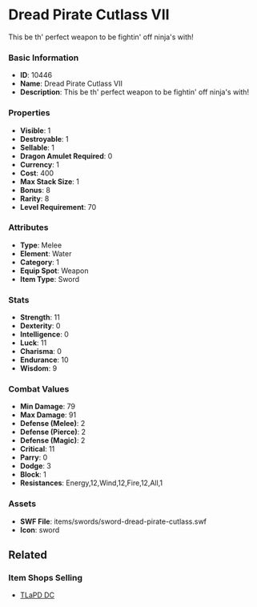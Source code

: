 # Dread Pirate Cutlass VII

This be th' perfect weapon to be fightin' off ninja's with! 

### Basic Information

- **ID**: 10446
- **Name**: Dread Pirate Cutlass VII
- **Description**: This be th&#039; perfect weapon to be fightin&#039; off ninja&#039;s with! 

### Properties

- **Visible**: 1
- **Destroyable**: 1
- **Sellable**: 1
- **Dragon Amulet Required**: 0
- **Currency**: 1
- **Cost**: 400
- **Max Stack Size**: 1
- **Bonus**: 8
- **Rarity**: 8
- **Level Requirement**: 70

### Attributes

- **Type**: Melee
- **Element**: Water
- **Category**: 1
- **Equip Spot**: Weapon
- **Item Type**: Sword

### Stats

- **Strength**: 11
- **Dexterity**: 0
- **Intelligence**: 0
- **Luck**: 11
- **Charisma**: 0
- **Endurance**: 10
- **Wisdom**: 9

### Combat Values

- **Min Damage**: 79
- **Max Damage**: 91
- **Defense (Melee)**: 2
- **Defense (Pierce)**: 2
- **Defense (Magic)**: 2
- **Critical**: 11
- **Parry**: 0
- **Dodge**: 3
- **Block**: 1
- **Resistances**: Energy,12,Wind,12,Fire,12,All,1

### Assets

- **SWF File**: items/swords/sword-dread-pirate-cutlass.swf
- **Icon**: sword

## Related

### Item Shops Selling

- [TLaPD DC](../item-shops/276-tlapd-dc.md)

